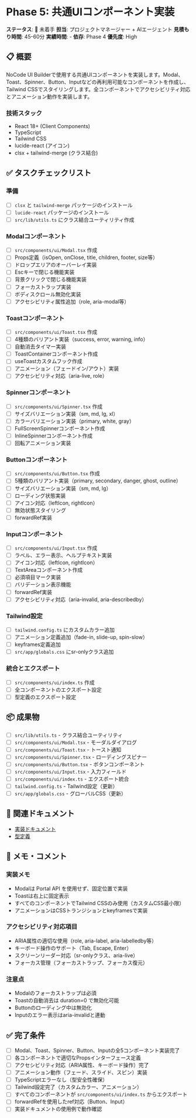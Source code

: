 # Phase 5: 共通UIコンポーネント実装

**ステータス**: 🔴 未着手
**担当**: プロジェクトマネージャー + AIエージェント
**見積もり時間**: 45-60分
**実績時間**: -
**依存**: Phase 4
**優先度**: High

## 📋 概要

NoCode UI Builderで使用する共通UIコンポーネントを実装します。Modal、Toast、Spinner、Button、Inputなどの再利用可能なコンポーネントを作成し、Tailwind CSSでスタイリングします。全コンポーネントでアクセシビリティ対応とアニメーション動作を実装します。

### 技術スタック
- React 18+ (Client Components)
- TypeScript
- Tailwind CSS
- lucide-react (アイコン)
- clsx + tailwind-merge (クラス結合)

## ✅ タスクチェックリスト

### 準備
- [ ] `clsx` と `tailwind-merge` パッケージのインストール
- [ ] `lucide-react` パッケージのインストール
- [ ] `src/lib/utils.ts` にクラス結合ユーティリティ作成

### Modalコンポーネント
- [ ] `src/components/ui/Modal.tsx` 作成
- [ ] Props定義（isOpen, onClose, title, children, footer, size等）
- [ ] ドロップエリアのオーバーレイ実装
- [ ] Escキーで閉じる機能実装
- [ ] 背景クリックで閉じる機能実装
- [ ] フォーカストラップ実装
- [ ] ボディスクロール無効化実装
- [ ] アクセシビリティ属性追加（role, aria-modal等）

### Toastコンポーネント
- [ ] `src/components/ui/Toast.tsx` 作成
- [ ] 4種類のバリアント実装（success, error, warning, info）
- [ ] 自動消去タイマー実装
- [ ] ToastContainerコンポーネント作成
- [ ] useToastカスタムフック作成
- [ ] アニメーション（フェードイン/アウト）実装
- [ ] アクセシビリティ対応（aria-live, role）

### Spinnerコンポーネント
- [ ] `src/components/ui/Spinner.tsx` 作成
- [ ] サイズバリエーション実装（sm, md, lg, xl）
- [ ] カラーバリエーション実装（primary, white, gray）
- [ ] FullScreenSpinnerコンポーネント作成
- [ ] InlineSpinnerコンポーネント作成
- [ ] 回転アニメーション実装

### Buttonコンポーネント
- [ ] `src/components/ui/Button.tsx` 作成
- [ ] 5種類のバリアント実装（primary, secondary, danger, ghost, outline）
- [ ] サイズバリエーション実装（sm, md, lg）
- [ ] ローディング状態実装
- [ ] アイコン対応（leftIcon, rightIcon）
- [ ] 無効状態スタイリング
- [ ] forwardRef実装

### Inputコンポーネント
- [ ] `src/components/ui/Input.tsx` 作成
- [ ] ラベル、エラー表示、ヘルプテキスト実装
- [ ] アイコン対応（leftIcon, rightIcon）
- [ ] TextAreaコンポーネント作成
- [ ] 必須項目マーク実装
- [ ] バリデーション表示機能
- [ ] forwardRef実装
- [ ] アクセシビリティ対応（aria-invalid, aria-describedby）

### Tailwind設定
- [ ] `tailwind.config.ts` にカスタムカラー追加
- [ ] アニメーション定義追加（fade-in, slide-up, spin-slow）
- [ ] keyframes定義追加
- [ ] `src/app/globals.css` にsr-onlyクラス追加

### 統合とエクスポート
- [ ] `src/components/ui/index.ts` 作成
- [ ] 全コンポーネントのエクスポート設定
- [ ] 型定義のエクスポート設定

## 📦 成果物

- [ ] `src/lib/utils.ts` - クラス結合ユーティリティ
- [ ] `src/components/ui/Modal.tsx` - モーダルダイアログ
- [ ] `src/components/ui/Toast.tsx` - トースト通知
- [ ] `src/components/ui/Spinner.tsx` - ローディングスピナー
- [ ] `src/components/ui/Button.tsx` - ボタンコンポーネント
- [ ] `src/components/ui/Input.tsx` - 入力フィールド
- [ ] `src/components/ui/index.ts` - エクスポート統合
- [ ] `tailwind.config.ts` - Tailwind設定（更新）
- [ ] `src/app/globals.css` - グローバルCSS（更新）

## 🔗 関連ドキュメント

- [実装ドキュメント](../implementation/20251021_05-common-ui-components.md)
- [型定義](../implementation/20251021_02-type-definitions.md)

## 📝 メモ・コメント

### 実装メモ
- Modalは Portal API を使用せず、固定位置で実装
- Toastは右上に固定表示
- すべてのコンポーネントでTailwind CSSのみ使用（カスタムCSS最小限）
- アニメーションはCSSトランジションとkeyframesで実装

### アクセシビリティ対応項目
- ARIA属性の適切な使用（role, aria-label, aria-labelledby等）
- キーボード操作のサポート（Tab, Escape, Enter）
- スクリーンリーダー対応（sr-onlyクラス、aria-live）
- フォーカス管理（フォーカストラップ、フォーカス復元）

### 注意点
- Modalのフォーカストラップは必須
- Toastの自動消去は duration=0 で無効化可能
- Buttonのローディング中は無効化
- Inputのエラー表示はaria-invalidと連動

## ✅ 完了条件

- [ ] Modal、Toast、Spinner、Button、Inputの全5コンポーネント実装完了
- [ ] 各コンポーネントで適切なPropsインターフェース定義
- [ ] アクセシビリティ対応（ARIA属性、キーボード操作）完了
- [ ] アニメーション動作（フェード、スライド、スピン）実装
- [ ] TypeScriptエラーなし（型安全性確保）
- [ ] Tailwind設定完了（カスタムカラー、アニメーション）
- [ ] すべてのコンポーネントが `src/components/ui/index.ts` からエクスポート
- [ ] forwardRefを使用したref対応（Button、Input）
- [ ] 実装ドキュメントの使用例で動作確認
